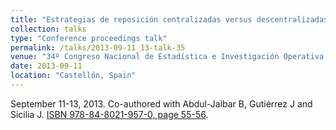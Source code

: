 ```yaml
---
title: "Estrategias de reposición centralizadas versus descentralizadas en un sistema multinivel de inventario permitiendo a los minoristas retrasos en los pagos"
collection: talks
type: "Conference proceedings talk"
permalink: /talks/2013-09-11_13-talk-35
venue: "34º Congreso Nacional de Estadística e Investigación Operativa (SEIO 2013)"
date: 2013-09-11
location: "Castellón, Spain"
---
```

September 11-13, 2013. Co-authored with Abdul-Jalbar B, Gutiérrez J and Sicilia J.
[ISBN 978-84-8021-957-0, page 55-56](pdf/programa-SEIO2013.pdf#page=56).